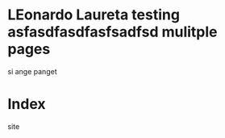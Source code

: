 <html>
<body>
<h1>LEonardo Laureta testing asfasdfasdfasfsadfsd mulitple pages
</h1>
<p>si ange panget</p>
  <h1>Index</h1>
  <a>site</a>
  <p></p>
  <p></p>
  <p></p>
</body>
</html>
